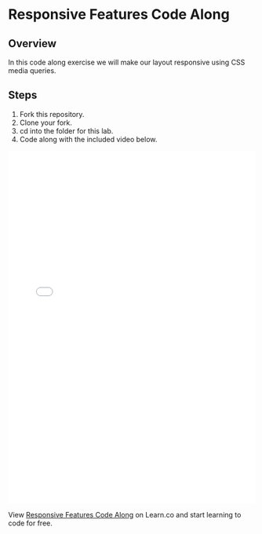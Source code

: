 # Responsive Features Code Along

## Overview

In this code along exercise we will make our layout responsive using CSS media queries.

## Steps

1. Fork this repository.
2. Clone your fork.
3. cd into the folder for this lab.
4. Code along with the included video below.

<iframe width="100%" height="720" src="//www.youtube.com/embed/qxxJhKd2VDE?rel=0&controls=1&showinfo=1" frameborder="0" allowfullscreen></iframe>

<p data-visibility='hidden'>View <a href='https://learn.co/lessons/adding-responsive-features' title='Responsive Features Code Along'>Responsive Features Code Along</a> on Learn.co and start learning to code for free.</p>
